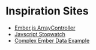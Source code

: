 Inspiration Sites
=================

* [Ember.js ArrayController](http://emberjs.jsbin.com/AvOYIwE/5/edit)
* [Javscript Stopwatch](http://www.seph.dk/blog/wp-content/uploads/stopwatch.js)
* [Complex Ember Data Example](https://github.com/toranb/complex-ember-data-example)
